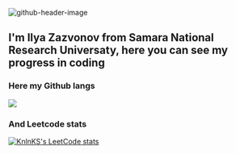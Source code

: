 ![github-header-image](https://github.com/IluhaZaz/IluhaZaz/assets/133998226/61028416-0fb8-4c59-8e58-f318cdda29b6)
<h2>I'm Ilya Zazvonov from Samara National Research Universaty, here you can see my progress in coding</h2>
<h3>Here my Github langs</h3>
  
![](https://github-profile-summary-cards.vercel.app/api/cards/repos-per-language?username=IluhaZaz&theme=solarized_dark) 
<h3>And Leetcode stats</h3>

[![KnlnKS's LeetCode stats](https://leetcode-stats-six.vercel.app/api?username=ilya_zazvonov&theme=dark)](https://github.com/KnlnKS/leetcode-stats)
<!---
IluhaZaz/IluhaZaz is a ✨ special ✨ repository because its `README.md` (this file) appears on your GitHub profile.
You can click the Preview link to take a look at your changes.
--->
